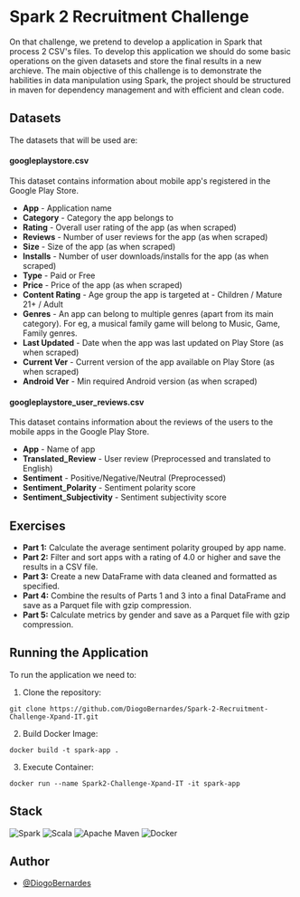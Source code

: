 # Spark 2 Recruitment Challenge

On that challenge, we pretend to develop a application in Spark that process 2 CSV's files. To develop this application we should do some basic operations on the given datasets and store the final results in a new archieve. The main objective of this challenge is to demonstrate the habilities in data manipulation using Spark, the project should be structured in maven for dependency management and with efficient and clean code.

## Datasets

The datasets that will be used are:

#### googleplaystore.csv
This dataset contains information about mobile app's registered in the Google Play Store.
* **App** - Application name
* **Category** - Category the app belongs to
* **Rating** - Overall user rating of the app (as when scraped)
* **Reviews** - Number of user reviews for the app (as when scraped)
* **Size** - Size of the app (as when scraped)
* **Installs** - Number of user downloads/installs for the app (as when scraped)
* **Type** - Paid or Free
* **Price** - Price of the app (as when scraped)
* **Content Rating** - Age group the app is targeted at - Children / Mature 21+ / Adult
* **Genres** - An app can belong to multiple genres (apart from its main category). For eg, a musical family game will belong to Music, Game, Family genres.
* **Last Updated** - Date when the app was last updated on Play Store (as when scraped)
* **Current Ver** - Current version of the app available on Play Store (as when scraped)
* **Android Ver** - Min required Android version (as when scraped)

#### googleplaystore_user_reviews.csv
This dataset contains information about the reviews of the users to the mobile apps in the Google Play Store.
* **App** - Name of app
* **Translated_Review** - User review (Preprocessed and translated to English)
* **Sentiment** - Positive/Negative/Neutral (Preprocessed)
* **Sentiment_Polarity** - Sentiment polarity score
* **Sentiment_Subjectivity** - Sentiment subjectivity score


## Exercises

* **Part 1:** Calculate the average sentiment polarity grouped by app name.
* **Part 2:** Filter and sort apps with a rating of 4.0 or higher and save the results in a CSV file.
* **Part 3:** Create a new DataFrame with data cleaned and formatted as specified.
* **Part 4:** Combine the results of Parts 1 and 3 into a final DataFrame and save as a Parquet file with gzip compression.
* **Part 5:** Calculate metrics by gender and save as a Parquet file with gzip compression.


## Running the Application

To run the application we need to:
1. Clone the repository:
```
git clone https://github.com/DiogoBernardes/Spark-2-Recruitment-Challenge-Xpand-IT.git
```
2. Build Docker Image:
```
docker build -t spark-app .
```

3. Execute Container:
```
docker run --name Spark2-Challenge-Xpand-IT -it spark-app
```

## Stack

![Spark](https://img.shields.io/badge/Apache_Spark-FFFFFF?style=for-the-badge&logo=apachespark&logoColor=#E35A16)
![Scala](https://img.shields.io/badge/scala-%23DC322F.svg?style=for-the-badge&logo=scala&logoColor=white)
![Apache Maven](https://img.shields.io/badge/Apache%20Maven-C71A36?style=for-the-badge&logo=Apache%20Maven&logoColor=white)
![Docker](https://img.shields.io/badge/docker-%230db7ed.svg?style=for-the-badge&logo=docker&logoColor=white)

## Author

- [@DiogoBernardes](https://github.com/DiogoBernardes) 
